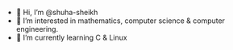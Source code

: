 - 👋 Hi, I’m @shuha-sheikh
- 👀 I’m interested in mathematics, computer science & computer engineering.
- 🌱 I’m currently learning C & Linux
